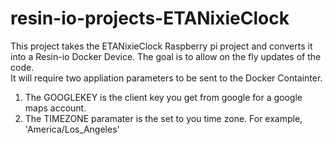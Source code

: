# resin-io-projects-ETANixieClock
This project takes the ETANixieClock Raspberry pi project and converts it into a Resin-io Docker Device.  The goal is to allow on the fly updates of the code.    
It will require two appliation parameters to be sent to the Docker Containter.   
1. The GOOGLEKEY is the client key you get from google for a google maps account.
2. The TIMEZONE paramater is the set to you time zone.  For example, 'America/Los_Angeles'
